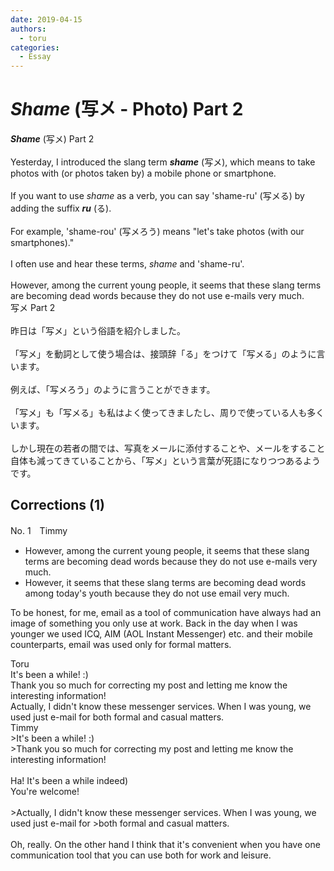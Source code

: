 ```yaml
---
date: 2019-04-15
authors:
  - toru
categories:
  - Essay
---
```


<h1 id="subject_show"><strong><em>Shame</strong></em> (写メ - Photo) Part 2</h1>
<div class="date" hidden>Apr 15, 2019 11:55</div>
<div id="post"><div id="body_show_ori">
<strong><em>Shame</strong></em> (写メ) Part 2<br/><br/>Yesterday, I introduced the slang term <strong><em>shame</em></strong> (写メ), which means to take photos with (or photos taken by) a mobile phone or smartphone.<br/><br/>If you want to use <em>shame</em> as a verb, you can say 'shame-ru' (写メる) by adding the suffix <strong><em>ru</em></strong> (る).<br/><br/>For example, 'shame-rou' (写メろう) means "let's take photos (with our smartphones)."<br/><br/>I often use and hear these terms, <em>shame</em> and 'shame-ru'.<br/><br/>However, among the current young people, it seems that these slang terms are becoming dead words because they do not use e-mails very much.
</div></div>

<!-- more -->

<div id="post_ja"><div id="body_show_mo">
写メ Part 2<br/><br/>昨日は「写メ」という俗語を紹介しました。<br/><br/>「写メ」を動詞として使う場合は、接頭辞「る」をつけて「写メる」のように言います。<br/><br/>例えば、「写メろう」のように言うことができます。<br/><br/>「写メ」も「写メる」も私はよく使ってきましたし、周りで使っている人も多くいます。<br/><br/>しかし現在の若者の間では、写真をメールに添付することや、メールをすること自体も減ってきていることから、「写メ」という言葉が死語になりつつあるようです。
</div></div>

## Corrections (1)
<div id="block"><div class="first_name"> No. 1　<span class="just_name">Timmy</span></div><div id="block2">
<ul class="correction_field">
<li class="incorrect">However, among the current young people, it seems that these slang terms are becoming dead words because they do not use e-mails very much.</li>
<li class="corrected correct">
However, it seems that these slang terms are becoming dead words among <span class="f_blue">today's youth</span> because they do not use email very much.
</li>
</ul>
<p class="comment_small">
 To be honest, for me, email as a tool of communication have always had an image of something you only use at work. Back in the day when I was younger we used ICQ, AIM (AOL Instant Messenger) etc. and their mobile counterparts, email was used only for formal matters.
</p>

</div><div class="name"><span class="just_name">Toru</span><br>
It's been a while! :)<br/>Thank you so much for correcting my post and letting me know the interesting information!<br/>Actually, I didn't know these messenger services. When I was young, we used just e-mail for both formal and casual matters.
</div>
<div class="name"><span class="just_name">Timmy</span><br>
&gt;It's been a while! :)<br/>&gt;Thank you so much for correcting my post and letting me know the interesting information!<br/><br/>Ha! It's been a while indeed)<br/>You're welcome!<br/><br/>&gt;Actually, I didn't know these messenger services. When I was young, we used just e-mail for &gt;both formal and casual matters.<br/><br/>Oh, really. On the other hand I think that it's convenient when you have one communication tool that you can use both for work and leisure.
</div>
</div>
